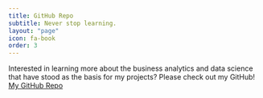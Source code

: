 ```yaml
---
title: GitHub Repo
subtitle: Never stop learning.
layout: "page"
icon: fa-book
order: 3
---
```


Interested in learning more about the business analytics and data science that have stood as the basis for my projects? Please check out my GitHub!<br>
[My GitHub Repo](https://github.com/diannasinicrope/DSC680)
